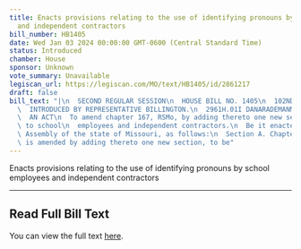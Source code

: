 ```yaml
---
title: Enacts provisions relating to the use of identifying pronouns by school employees
  and independent contractors
bill_number: HB1405
date: Wed Jan 03 2024 00:00:00 GMT-0600 (Central Standard Time)
status: Introduced
chamber: House
sponsor: Unknown
vote_summary: Unavailable
legiscan_url: https://legiscan.com/MO/text/HB1405/id/2861217
draft: false
bill_text: "|\n  SECOND REGULAR SESSION\n  HOUSE BILL NO. 1405\n  102ND GENERAL ASSEMBLY\n\
  \  INTRODUCED BY REPRESENTATIVE BILLINGTON.\n  2961H.01I DANARADEMANMILLER,ChiefClerk\n\
  \  AN ACT\n  To amend chapter 167, RSMo, by adding thereto one new section relating\
  \ to school\n  employees and independent contractors.\n  Be it enacted by the General\
  \ Assembly of the state of Missouri, as follows:\n  Section A. Chapter 167, RSMo,\
  \ is amended by adding thereto one new section, to be"
---
```

Enacts provisions relating to the use of identifying pronouns by school employees and independent contractors

---

## Read Full Bill Text

You can view the full text [here](https://legiscan.com/MO/text/HB1405/id/2861217).

